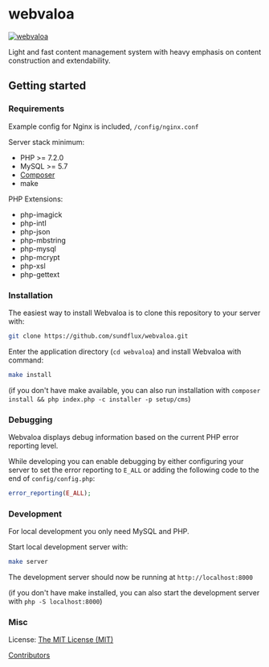 webvaloa
========

[![webvaloa](https://github.com/sundflux/webvaloa/blob/master/.vendor.png)](https://github.com/sundflux/webvaloa/blob/master/.vendor.png)

Light and fast content management system with heavy emphasis on content construction and extendability.

Getting started
---------------

### Requirements

Example config for Nginx is included, `/config/nginx.conf`

Server stack minimum:

- PHP >= 7.2.0
- MySQL >= 5.7
- [Composer](http://getcomposer.org/)
- make

PHP Extensions:

- php-imagick
- php-intl
- php-json
- php-mbstring
- php-mysql
- php-mcrypt
- php-xsl
- php-gettext

### Installation
The easiest way to install Webvaloa is to clone this repository to your server with:
```bash
git clone https://github.com/sundflux/webvaloa.git
```
Enter the application directory (`cd webvaloa`) and install Webvaloa with command:
```bash
make install
```

(if you don't have make available, you can also run installation with `composer install && php index.php -c installer -p setup/cms`)

### Debugging
Webvaloa displays debug information based on the current PHP error reporting level.

While developing you can enable debugging by either configuring your server to set the error reporting to `E_ALL` or adding the following code to the end of `config/config.php`:
```php
error_reporting(E_ALL);
```

### Development
For local development you only need MySQL and PHP.

Start local development server with:
```bash
make server
```

The development server should now be running at `http://localhost:8000`

(if you don't have make installed, you can also start the development server with `php -S localhost:8000`)

### Misc
License: [The MIT License (MIT)](LICENSE)

[Contributors](CONTRIBUTORS.md)
